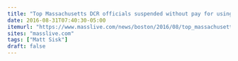 ```yaml
---
title: "Top Massachusetts DCR officials suspended without pay for using taxpayer money on private party"
date: 2016-08-31T07:40:30-05:00
itemurl: "https://www.masslive.com/news/boston/2016/08/top_massachusetts_dcr_official.html"
sites: "masslive.com"
tags: ["Matt Sisk"]
draft: false
---
```


